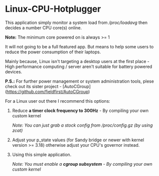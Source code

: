 # Linux-CPU-Hotplugger
This application simply monitor a system load from */proc/loadavg* then decides a number CPU core(s) online.

**Note:** The minimum core powered on is always >= 1

It will not going to be a full featured app. But means to help some users to reduce the power consumption of their laptops.

Mainly because, Linux isn't targeting a desktop users at the first place - High performance computing / server aren't suitable for battery powered devices.


**P.S.:** For further power management or system administration tools, plese check out its sister project - [AutoCGroup] (https://github.com/fieldfirst/AutoCGroup)


For a Linux user out there I recommend this options:

1. Reduce **a timer clock frequency to 300Hz** - By compiling your own custom kernel

    *Note: You can just grab a stock config from /proc/config.gz (by using zcat)*

2. Adjust your p_state values (for Sandy bridge or newer with kernel version >= 3.18) otherwise adjust your CPU's governor instead.

3. Using this simple application.

    *Note: You must enable a __cgroup subsystem__ - By compiling your own custom kernel*
